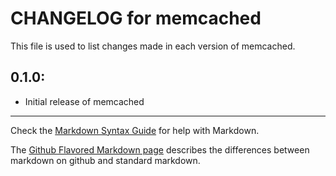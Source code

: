 # CHANGELOG for memcached

This file is used to list changes made in each version of memcached.

## 0.1.0:

* Initial release of memcached

- - -
Check the [Markdown Syntax Guide](http://daringfireball.net/projects/markdown/syntax) for help with Markdown.

The [Github Flavored Markdown page](http://github.github.com/github-flavored-markdown/) describes the differences between markdown on github and standard markdown.
